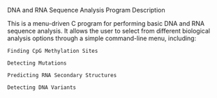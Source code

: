 DNA and RNA Sequence Analysis Program
Description

This is a menu-driven C program for performing basic DNA and RNA sequence analysis.
It allows the user to select from different biological analysis options through a simple command-line menu, including:

    Finding CpG Methylation Sites

    Detecting Mutations

    Predicting RNA Secondary Structures

    Detecting DNA Variants
